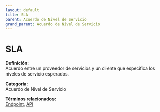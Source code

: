 ```yaml
---
layout: default
title: SLA
parent: Acuerdo de Nivel de Servicio
grand_parent: Acuerdo de Nivel de Servicio
---
```


# SLA

**Definición:**  
Acuerdo entre un proveedor de servicios y un cliente que especifica los niveles de servicio esperados.

**Categoría:**  
Acuerdo de Nivel de Servicio  

  


**Términos relacionados:**  
[Endpoint](https://maleniski.github.io/diccionario-angl-tec-mx/docs/acuerdo-de-nivel-de-servicio/endpoint.html), [API](https://maleniski.github.io/diccionario-angl-tec-mx/docs/acuerdo-de-nivel-de-servicio/api.html)
